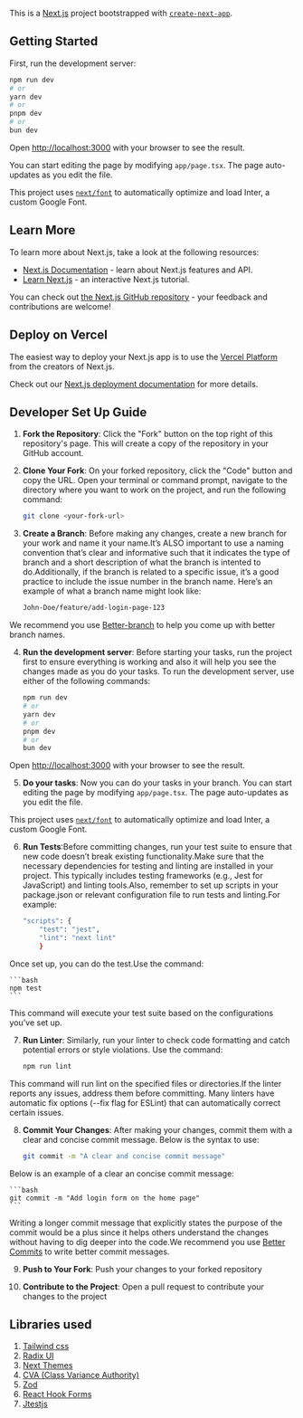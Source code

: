 This is a [Next.js](https://nextjs.org/) project bootstrapped with [`create-next-app`](https://github.com/vercel/next.js/tree/canary/packages/create-next-app).

## Getting Started

First, run the development server:

```bash
npm run dev
# or
yarn dev
# or
pnpm dev
# or
bun dev
```

Open [http://localhost:3000](http://localhost:3000) with your browser to see the result.

You can start editing the page by modifying `app/page.tsx`. The page auto-updates as you edit the file.

This project uses [`next/font`](https://nextjs.org/docs/basic-features/font-optimization) to automatically optimize and load Inter, a custom Google Font.

## Learn More

To learn more about Next.js, take a look at the following resources:

- [Next.js Documentation](https://nextjs.org/docs) - learn about Next.js features and API.
- [Learn Next.js](https://nextjs.org/learn) - an interactive Next.js tutorial.

You can check out [the Next.js GitHub repository](https://github.com/vercel/next.js/) - your feedback and contributions are welcome!

## Deploy on Vercel

The easiest way to deploy your Next.js app is to use the [Vercel Platform](https://vercel.com/new?utm_medium=default-template&filter=next.js&utm_source=create-next-app&utm_campaign=create-next-app-readme) from the creators of Next.js.

Check out our [Next.js deployment documentation](https://nextjs.org/docs/deployment) for more details.

## Developer Set Up Guide

1. **Fork the Repository**: Click the "Fork" button on the top right of this repository's page. This will create a copy of the repository in your GitHub account.

2. **Clone Your Fork**: On your forked repository, click the "Code" button and copy the URL. Open your terminal or command prompt, navigate to the directory where you want to work on the project, and run the following command:

    ```bash
    git clone <your-fork-url>
    ```

3. **Create a Branch**: Before making any changes, create a new branch for your work and name it your name.It’s ALSO important to use a naming convention that’s clear and informative such that it indicates the type of branch and a short description of what the branch is intented to do.Additionally, if the branch is related to a specific issue, it’s a good practice to include the issue number in the branch name. Here’s an example of what a branch name might look like:

    ```bash
    John-Doe/feature/add-login-page-123
    ```

We recommend you use [Better-branch](https://github.com/iamthen0ise/better-branch) to help you come up with better branch names.

4. **Run the development server**: Before starting your tasks, run the project first to ensure everything is working and also it will help you see the changes made as you do your tasks. To run the development server, use either of the following commands:

    ```bash
    npm run dev
    # or
    yarn dev
    # or
    pnpm dev
    # or
    bun dev
    ```

Open [http://localhost:3000](http://localhost:3000) with your browser to see the result.

5. **Do your tasks**: Now you can do your tasks in your branch. 
You can start editing the page by modifying `app/page.tsx`. The page auto-updates as you edit the file.

This project uses [`next/font`](https://nextjs.org/docs/basic-features/font-optimization) to automatically optimize and load Inter, a custom Google Font.


6. **Run Tests**:Before committing changes, run your test suite to ensure that new code doesn’t break existing functionality.Make sure that the necessary dependencies for testing and linting are installed in your project. This typically includes testing frameworks (e.g., Jest for JavaScript) and linting tools.Also, remember to set up scripts in your package.json or relevant configuration file to run tests and linting.For example:

    ```bash
    "scripts": {
        "test": "jest",
        "lint": "next lint"
        }
    ```
Once set up, you can do the test.Use the command:

    ```bash
    npm test
    ```
This command will execute your test suite based on the configurations you’ve set up.


7. **Run Linter**:
Similarly, run your linter to check code formatting and catch potential errors or style violations. Use the command:

    ```bash
    npm run lint
    ```
This command will run lint on the specified files or directories.If the linter reports any issues, address them before committing. Many linters have automatic fix options (--fix flag for ESLint) that can automatically correct certain issues.

8. **Commit Your Changes**: After making your changes, commit them with a clear and concise commit message. Below is the syntax to use:

    ```bash
    git commit -m "A clear and concise commit message"
    ```
Below is an example of a clear an concise commit message:

    ```bash
    git commit -m "Add login form on the home page"
    ```
Writing a longer commit message that explicitly states the purpose of the commit would be a plus since it helps others understand the changes without having to dig deeper into the code.We recommend you use [Better Commits](https://github.com/Everduin94/better-commits) to write better commit messages.

9. **Push to Your Fork**: Push your changes to your forked repository

10. **Contribute to the Project**: Open a pull request to contribute your changes to the project

## Libraries used
1. [Tailwind css](https://tailwindcss.com/)
2. [Radix UI](https://www.radix-ui.com/)
3. [Next Themes](https://github.com/pacocoursey/next-themes)
4. [CVA (Class Variance Authority)](https://cva.style/docs)
5. [Zod](https://zod.dev/)
6. [React Hook Forms](https://react-hook-form.com/)
7. [Jtestjs](https://jestjs.io/)
